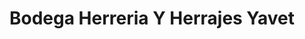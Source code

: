 ---
title: "Bodega Herreria Y Herrajes Yavet"
url: /toluca-de-lerdo/bodega-herreria-y-herrajes-yavet/
shop: comercio
---